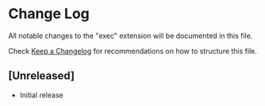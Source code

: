 # Change Log

All notable changes to the "exec" extension will be documented in this file.

Check [Keep a Changelog](http://keepachangelog.com/) for recommendations on how to structure this file.

## [Unreleased]

- Initial release